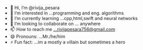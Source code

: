 - 👋 Hi, I’m @rivija_pesara
- 👀 I’m interested in ...programming and eng. algorithms
- 🌱 I’m currently learning ...cpp,html,swift and neural networks
- 💞️ I’m looking to collaborate on ... anywhere 
- 📫 How to reach me ...rivijapesara756@gmail.com
- 😄 Pronouns: ...Mr./he/him
- ⚡ Fun fact: ...im a mostly a villain but sometimes a hero

<!---
rivija21/rivija21 is a ✨ special ✨ repository because its `README.md` (this file) appears on your GitHub profile.
You can click the Preview link to take a look at your changes.
--->
